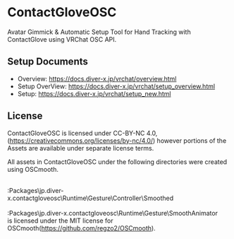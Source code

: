 # ContactGloveOSC
Avatar Gimmick & Automatic Setup Tool for Hand Tracking with ContactGlove using VRChat OSC API.

## Setup Documents
- Overview: https://docs.diver-x.jp/vrchat/overview.html
- Setup OverView: https://docs.diver-x.jp/vrchat/setup_overview.html
- Setup: https://docs.diver-x.jp/vrchat/setup_new.html

## License
ContactGloveOSC is licensed under CC-BY-NC 4.0,
(https://creativecommons.org/licenses/by-nc/4.0/)
however portions of the Assets are available under separate license terms.

All assets in ContactGloveOSC under the following directories were created using OSCmooth.

<br>:Packages\jp.diver-x.contactgloveosc\Runtime\Gesture\Controller\Smoothed</br>
<br>:Packages\jp.diver-x.contactgloveosc\Runtime\Gesture\SmoothAnimator</br>
is licensed under the MIT license for OSCmooth(https://github.com/regzo2/OSCmooth).